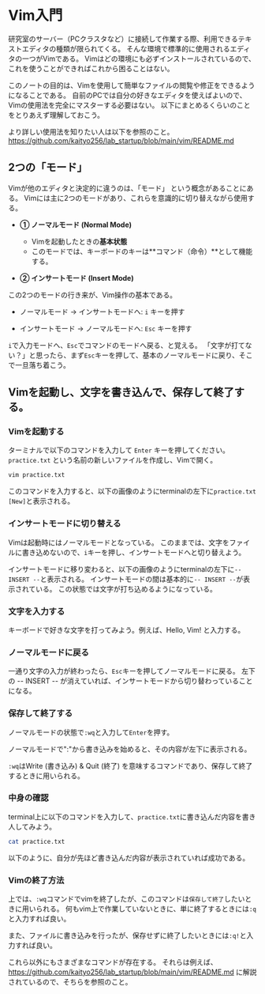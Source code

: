 # Vim入門

研究室のサーバー（PCクラスタなど）に接続して作業する際、利用できるテキストエディタの種類が限られてくる。
そんな環境で標準的に使用されるエディタの一つがVimである。
Vimはどの環境にも必ずインストールされているので、これを使うことができればこれから困ることはない。

このノートの目的は、Vimを使用して簡単なファイルの閲覧や修正をできるようになることである。
自前のPCでは自分の好きなエディタを使えばよいので、Vimの使用法を完全にマスターする必要はない。
以下にまとめるくらいのことをとりあえず理解しておこう。

より詳しい使用法を知りたい人は以下を参照のこと。
https://github.com/kaityo256/lab_startup/blob/main/vim/README.md


## 2つの「モード」
Vimが他のエディタと決定的に違うのは、「モード」 という概念があることにある。
Vimには主に2つのモードがあり、これらを意識的に切り替えながら使用する。

* **① ノーマルモード (Normal Mode)**
    * Vimを起動したときの**基本状態**
    * このモードでは、キーボードのキーは**コマンド（命令）**として機能する。

* **② インサートモード (Insert Mode)**


この2つのモードの行き来が、Vim操作の基本である。

* ノーマルモード → インサートモードへ: `i` キーを押す

* インサートモード → ノーマルモードへ: `Esc` キーを押す

`i`で入力モードへ、`Esc`でコマンドのモードへ戻る、と覚える。
「文字が打てない？」と思ったら、まず`Esc`キーを押して、基本のノーマルモードに戻り、そこで一旦落ち着こう。


## Vimを起動し、文字を書き込んで、保存して終了する。

### Vimを起動する

ターミナルで以下のコマンドを入力して `Enter` キーを押してください。`practice.txt` という名前の新しいファイルを作成し、Vimで開く。

```sh
vim practice.txt
```

このコマンドを入力すると、以下の画像のようにterminalの左下に`practice.txt [New]`と表示される。


### インサートモードに切り替える

Vimは起動時にはノーマルモードとなっている。
このままでは、文字をファイルに書き込めないので、`i`キーを押し、インサートモードへと切り替えよう。

インサートモードに移り変わると、以下の画像のようにterminalの左下に`-- INSERT --`と表示される。
インサートモードの間は基本的に`-- INSERT --`が表示されている。
この状態では文字が打ち込めるようになっている。

### 文字を入力する

キーボードで好きな文字を打ってみよう。例えば、Hello, Vim! と入力する。

### ノーマルモードに戻る

一通り文字の入力が終わったら、`Esc`キーを押してノーマルモードに戻る。
左下の -- INSERT -- が消えていれば、インサートモードから切り替わっていることになる。

### 保存して終了する

ノーマルモードの状態で`:wq`と入力して`Enter`を押す。

ノーマルモードで":"から書き込みを始めると、その内容が左下に表示される。


`:wq`はWrite (書き込み) & Quit (終了) を意味するコマンドであり、保存して終了するときに用いられる。

### 中身の確認

terminal上に以下のコマンドを入力して、`practice.txt`に書き込んだ内容を書き人してみよう。

```sh
cat practice.txt
```

以下のように、自分が先ほど書き込んだ内容が表示されていれば成功である。


### Vimの終了方法

上では、`:wq`コマンドでvimを終了したが、このコマンドは`保存して終了`したいときに用いられる。
何もvim上で作業していないときに、単に終了するときには`:q`と入力すれば良い。

また、ファイルに書き込みを行ったが、保存せずに終了したいときには`:q!`と入力すれば良い。


これら以外にもさまざまなコマンドが存在する。
それらは例えば、
https://github.com/kaityo256/lab_startup/blob/main/vim/README.md
に解説されているので、そちらを参照のこと。